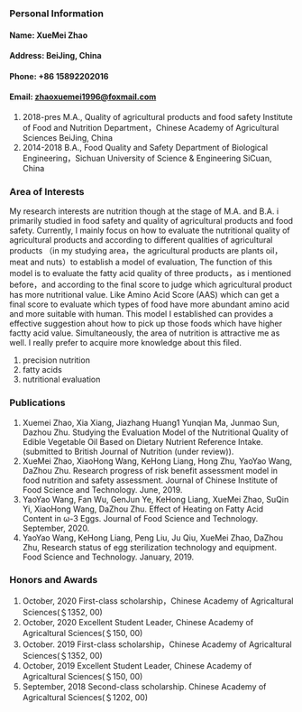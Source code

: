 ### Personal Information
#### Name: XueMei Zhao
#### Address: BeiJing, China
#### Phone: +86 15892202016
#### Email: zhaoxuemei1996@foxmail.com
1. 2018-pres   M.A., Quality of agricultural products and food safety
            Institute of Food and Nutrition Department，Chinese Academy of Agricultural Sciences
            BeiJing, China
2. 2014-2018   B.A., Food Quality and Safety 
            Department of Biological Engineering，Sichuan University of Science & Engineering
            SiCuan, China
### Area of Interests
My research interests are nutrition though at the stage of M.A. and B.A. i primarily studied in food safety and quality of agricultural products and food safety. Currently, I mainly focus on how to evaluate the nutritional quality of agricultural products and according to different qualities of agricultural products （in my studying area，the agricultural products are plants oil，meat and nuts）to establish a model of evaluation, The function of this model is to evaluate the fatty acid quality of three products，as i mentioned before，and according to the final score to judge which agricultural product has more nutritional value. Like Amino Acid Score (AAS) which can get a final score to evaluate which types of food have more abundant amino acid and more suitable with human. This model I established can provides a effective suggestion ahout how to pick up those foods which have higher factty acid value. Simultaneously, the area of nutrition is attractive me as well. I really prefer to acquire more knowledge about this filed.

1. precision nutrition
2. fatty acids
3. nutritional evaluation
### Publications
1. Xuemei Zhao, Xia Xiang, Jiazhang Huang1 Yunqian Ma, Junmao Sun, Dazhou Zhu. Studying the Evaluation Model of the Nutritional Quality of Edible Vegetable Oil Based on Dietary Nutrient Reference Intake. (submitted to British Journal of Nutrition (under review)).
2. XueMei Zhao, XiaoHong Wang, KeHong Liang, Hong Zhu, YaoYao Wang, DaZhou Zhu. Research progress of risk benefit assessment model in food nutrition and safety assessment. Journal of Chinese Institute of Food Science and Technology. June, 2019.
3. YaoYao Wang, Fan Wu, GenJun Ye, KeHong Liang, XueMei Zhao, SuQin Yi, XiaoHong Wang, DaZhou Zhu. Effect of Heating on Fatty Acid Content in ω-3 Eggs. Journal of Food Science and Technology. September, 2020.
4. YaoYao Wang, KeHong Liang, Peng Liu, Ju Qiu, XueMei Zhao, DaZhou Zhu, Research status of egg sterilization technology and equipment. Food Science and Technology. January, 2019.
### Honors and Awards
1. October, 2020     First-class scholarship，Chinese Academy of Agricaltural Sciences(＄1352, 00)
2. October, 2020     Excellent Student Leader, Chinese Academy of Agricaltural Sciences(＄150, 00)
3. October. 2019     First-class scholarship，Chinese Academy of Agricaltural Sciences(＄1352, 00)
4. October, 2019     Excellent Student Leader, Chinese Academy of Agricaltural Sciences(＄150, 00)
5. September, 2018   Second-class scholarship. Chinese Academy of Agricaltural Sciences(＄1202, 00)
